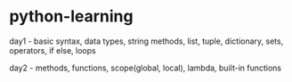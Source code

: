 # python-learning

day1 - basic syntax, data types, string methods, list, tuple, dictionary, sets, operators, if else, loops

day2 - methods, functions, scope(global, local), lambda, built-in functions
